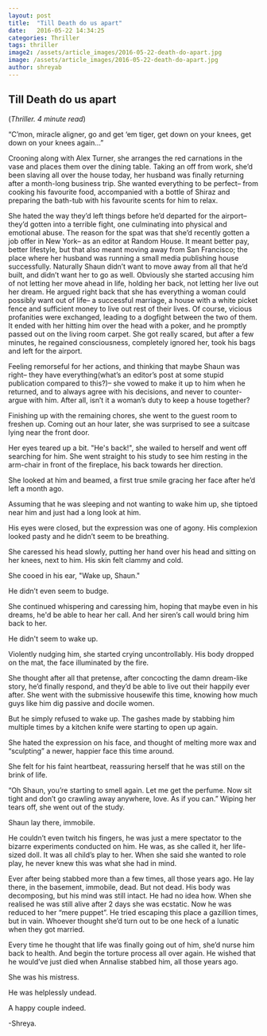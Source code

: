 ```yaml
---
layout: post
title:  "Till Death do us apart"
date:   2016-05-22 14:34:25
categories: Thriller
tags: thriller
image2: /assets/article_images/2016-05-22-death-do-apart.jpg
image: /assets/article_images/2016-05-22-death-do-apart.jpg
author: shreyab
---
```

<h2>Till Death do us apart</h2>
(<i>Thriller. 4 minute read</i>)
<p>“C’mon, miracle aligner, go and get ‘em tiger, get down on your knees, get down on your knees again…”</p>
<p>Crooning along with Alex Turner, she arranges the red carnations in the vase and places them over the dining table. Taking an off from work, she’d been slaving all over the house today, her husband was finally returning after a month-long business trip. She wanted everything to be perfect– from cooking his favourite food, accompanied with a bottle of Shiraz and preparing the bath-tub with his favourite scents for him to relax.</p>
<p>She hated the way they’d left things before he’d departed for the airport– they’d gotten into a terrible fight, one culminating into physical and emotional abuse. The reason for the spat was that she’d recently gotten a job offer in New York– as an editor at Random House. It meant better pay, better lifestyle, but that also meant moving away from San Francisco; the place where her husband was running a small media publishing house successfully. Naturally Shaun didn’t want to move away from all that he’d built, and didn’t want her to go as well. Obviously she started accusing him of not letting her move ahead in life, holding her back, not letting her live out her dream. He argued right back that she has everything a woman could possibly want out of life– a successful marriage, a house with a white picket fence and sufficient money to live out rest of their lives. Of course, vicious profanities were exchanged, leading to a dogfight between the two of them. It ended with her hitting him over the head with a poker, and he promptly passed out on the living room carpet. She got really scared, but after a few minutes, he regained consciousness, completely ignored her, took his bags and left for the airport.</p>
<p>Feeling remorseful for her actions, and thinking that maybe Shaun was right– they have everything(what’s an editor’s post at some stupid publication compared to this?)– she vowed to make it up to him when he returned, and to always agree with his decisions, and never to counter-argue with him. After all, isn’t it a woman’s duty to keep a house together?</p>
<p>Finishing up with the remaining chores, she went to the guest room to freshen up. Coming out an hour later, she was surprised to see a suitcase lying near the front door.</p>
<p>Her eyes teared up a bit. "He's back!", she wailed to herself and went off searching for him. She went straight to his study to see him resting in the arm-chair in front of the fireplace, his back towards her direction.</p>
<p>She looked at him and beamed, a first true smile gracing her face after he’d left a month ago. </p>
<p>Assuming that he was sleeping and not wanting to wake him up, she tiptoed near him and just had a long look at him.</p>
<p>His eyes were closed, but the expression was one of agony. His complexion looked pasty and he didn’t seem to be breathing.</p>
<p>She caressed his head slowly, putting her hand over his head and sitting on her knees, next to him. His skin felt clammy and cold. </p>
<p>She cooed in his ear, "Wake up, Shaun."</p>
<p>He didn’t even seem to budge.</p>
<p>She continued whispering and caressing him, hoping that maybe even in his dreams, he'd be able to hear her call. And her siren’s call would bring him back to her.</p>
<p>He didn't seem to wake up. </p>
<p>Violently nudging him, she started crying uncontrollably. His body dropped on the mat, the face illuminated by the fire. </p>
<p>She thought after all that pretense, after concocting the damn dream-like story, he’d finally respond, and they’d be able to live out their happily ever after. 
She went with the submissive housewife this time, knowing how much guys like him dig passive and docile women. </p>
<p>But he simply refused to wake up. The gashes made by stabbing him multiple times by a kitchen knife were starting to open up again. </p>
<p>She hated the expression on his face, and thought of melting more wax and “sculpting” a newer, happier face this time around.</p>
<p>She felt for his faint heartbeat, reassuring herself that he was still on the brink of life.</p>
<p>“Oh Shaun, you’re starting to smell again. Let me get the perfume. Now sit tight and don’t go crawling away anywhere, love. As if you can.” Wiping her tears off, she went out of the study.</p>
<p>Shaun lay there, immobile.</p>
<p>He couldn’t even twitch his fingers, he was just a mere spectator to the bizarre experiments conducted on him. He was, as she called it, her life-sized doll. It was all child’s play to her. When she said she wanted to role play, he never knew this was what she had in mind.</p>
<p>Ever after being stabbed more than a few times, all those years ago. He lay there, in the basement, immobile, dead. But not dead. His body was decomposing, but his mind was still intact. He had no idea how. When she realised he was still alive after 2 days she was ecstatic. Now he was reduced to her “mere puppet”.
He tried escaping this place a gazillion times, but in vain. Whoever thought she’d turn out to be one heck of a lunatic when they got married.</p>
<p>Every time he thought that life was finally going out of him, she’d nurse him back to health. And begin the torture process all over again.
He wished that he would’ve just died when Annalise stabbed him, all those years ago. </p>
<p>She was his mistress.</p>
<p>He was helplessly undead. </p>
<p>A happy couple indeed. </p>
<p>-Shreya.</p>
